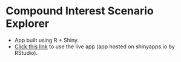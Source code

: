 # Compound Interest Scenario Explorer
* App built using R + Shiny.
* [Click this link](https://analyticsgym.shinyapps.io/Compound_Interest_Scenario_Explorer/) to use the live app (app hosted on shinyapps.io by RStudio).

